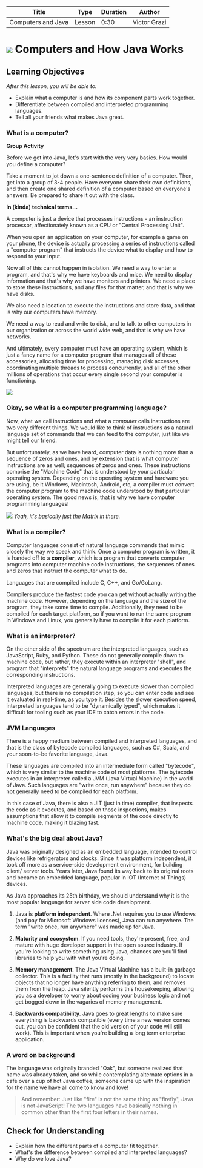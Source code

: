 | Title       | Type   | Duration | Author        |
| ----------- | ------ | -------- |   ----------  |
| Computers and Java | Lesson | 0:30   |  Victor Grazi |

# ![](https://ga-dash.s3.amazonaws.com/production/assets/logo-9f88ae6c9c3871690e33280fcf557f33.png) Computers and How Java Works

## Learning Objectives 

*After this lesson, you will be able to:*
- Explain what a computer is and how its component parts work together.
- Differentiate between compiled and interpreted programming languages.
- Tell all your friends what makes Java great.

### What is a computer?

**Group Activity**

Before we get into Java, let's start with the very very basics. How would you define a computer? 

Take a moment to jot down a one-sentence definition of a computer. Then, get into a group of 3-4 people. Have everyone share their own definitions, and then create one shared definition of a computer based on everyone's answers. Be prepared to share it out with the class.

**In (kinda) technical terms...**

A computer is just a device that processes instructions - an instruction processor, affectionately known as a CPU or "Central Processing Unit".

When you open an application on your computer, for example a game on your phone, the device is actually processing a series of instructions called a "computer program" that instructs the device what to display and how to respond to your input.

Now all of this cannot happen in isolation. We need a way to enter a program, and that's why we have keyboards and mice. We need to display information and that's why we have monitors and printers. We need a place to store these instructions, and any files for that matter, and that is why we have disks.

We also need a location to execute the instructions and store data, and that is why our computers have memory.

We need a way to read and write to disk, and to talk to other computers in our organization or across the world wide web, and that is why we have networks.

And ultimately, every computer must have an operating system, which is just a fancy name for a computer program that manages all of these accessories, allocating time for processing, managing disk accesses, coordinating multiple threads to process concurrently, and all of the other millions of operations that occur every single second your computer is functioning.

<img src="https://cdn-images-1.medium.com/max/1600/1*rk1o0WQWtR1tEGcsEMIpEQ.png"/>

### Okay, so what is a computer programming language?

Now, what *we* call instructions and what a *computer* calls instructions are two very different things. We would like to think of instructions as a natural language set of commands that we can feed to the computer, just like we might tell our friend. 

But unfortunately, as we have heard, computer data is nothing more than a sequence of zeros and ones, and by extension that is what computer instructions are as well; sequences of zeros and ones. These instructions comprise the "Machine Code" that is understood by your particular operating system. Depending on the operating system and hardware you are using, be it Windows, Macintosh, Android, etc, a compiler must convert the computer program to the machine code understood by that particular operating system. The good news is, that is why we have computer programming languages!

![](https://git.generalassemb.ly/GA-Cognizant/foundational-java/blob/master/java-basics/computers-and-java-lesson/0s-and-1s.jpeg)
*Yeah, it's basically just the Matrix in there.*

### What is a compiler?

Computer languages consist of natural language commands that mimic closely the way we speak and think. Once a computer program is written, it is handed off to a **compiler**, which is a program that converts computer programs into computer machine code instructions, the sequences of ones and zeros that instruct the computer what to do. 

Languages that are compiled include C, C++, and Go/GoLang.

Compilers produce the fastest code you can get without actually writing the machine code. However, depending on the language and the size of the program, they take some time to compile. Additionally, they need to be compiled for each target platform, so if you want to run the same program in Windows and Linux, you generally have to compile it for each platform.   

### What is an interpreter?

On the other side of the spectrum are the interpreted languages, such as JavaScript, Ruby, and Python. These do not generally compile down to machine code, but rather, they execute within an interpreter "shell", and program that "interprets" the natural language programs and executes the corresponding instructions.

Interpreted languages are generally going to execute slower than compiled languages, but there is no compilation step, so you can enter code and see it evaluated in real-time, as you type it. Besides the slower execution speed, interpreted languages tend to be "dynamically typed", which makes it difficult for tooling such as your IDE to catch errors in the code. 

### JVM Languages

There is a happy medium between compiled and interpreted languages, and that is the class of bytecode compiled languages, such as C#, Scala, and your soon-to-be favorite language, Java. 

These languages are compiled into an intermediate form called "bytecode", which is very similar to the machine code of most platforms. The bytecode executes in an interpreter called a JVM (Java Virtual Machine) in the world of Java. Such languages are "write once, run anywhere" because they do not generally need to be compiled for each platform.

In this case of Java, there is also a JIT (just in time) compiler, that inspects the code as it executes, and based on those inspections, makes assumptions that allow it to compile segments of the code directly to machine code, making it blazing fast.

### What's the big deal about Java?

Java was originally designed as an embedded language, intended to control devices like refrigerators and clocks. Since it was platform independent, it took off more as a service-side development environment, for building client/ server tools. Years later, Java found its way back to its original roots and became an embedded language, popular in IOT (Internet of Things) devices. 

As Java approaches its 25th birthday, we should understand why it is the most popular language for server side code development.

1. Java is **platform independent**. Where .Net requires you to use Windows (and pay for Microsoft Windows licenses), Java can run anywhere. The term "write once, run anywhere" was made up for Java.

2. **Maturity and ecosystem**. If you need tools, they're present, free, and mature with huge developer support in the open source industry. If you're looking to write something using Java, chances are you'll find libraries to help you with what you're doing.

3. **Memory management**. The Java Virtual Machine has a built-in garbage collector. This is a facility that runs (mostly in the background) to locate objects that no longer have anything referring to them, and removes them from the heap. Java silently performs this housekeeping, allowing you as a developer to worry about coding your business logic and not get bogged down in the vagaries of memory management. 

4. **Backwards compatibility**. Java goes to great lengths to make sure everything is backwards compatible (every time a new version comes out, you can be confident that the old version of your code will still work). This is important when you're building a long term enterprise application.

### A word on background

The language was originally branded "Oak", but someone realized that name was already taken, and so while contemplating alternate options in a cafe over a cup of hot Java coffee, someone came up with the inspiration for the name we have all come to know and love!

> And remember: Just like "fire" is not the same thing as "firefly", Java is not JavaScript! The two languages have basically nothing in common other than the first four letters in their names.

## Check for Understanding

- Explain how the different parts of a computer fit together.
- What's the difference between compiled and interpreted languages?
- Why do we love Java? 

